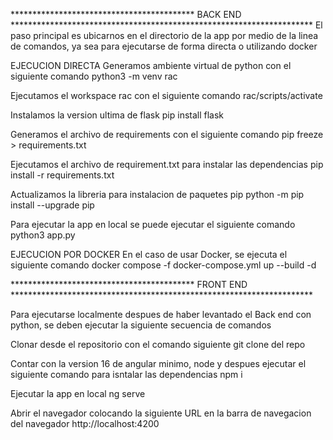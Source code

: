 ****************************************** BACK END *********************************************************************
El paso principal es ubicarnos en el directorio de la app por medio de la linea de comandos, ya sea para ejecutarse de forma directa o utilizando docker

EJECUCION DIRECTA
Generamos ambiente virtual de python con el siguiente comando
python3 -m venv rac

Ejecutamos el workspace rac con el siguiente comando
rac/scripts/activate

Instalamos la version ultima de flask
pip install flask

Generamos el archivo de requirements con el siguiente comando
pip freeze > requirements.txt

Ejecutamos el archivo de requirement.txt para instalar las dependencias
pip install -r requirements.txt

Actualizamos la libreria para instalacion de paquetes pip
python -m pip install --upgrade pip

Para ejecutar la app en local se puede ejecutar el siguiente comando
python3 app.py

EJECUCION POR DOCKER
En el caso de usar Docker, se ejecuta el siguiente comando
docker compose -f docker-compose.yml up --build  -d

****************************************** FRONT END *********************************************************************

Para ejecutarse localmente despues de haber levantado el Back end con python, se deben ejecutar la siguiente secuencia de comandos

Clonar desde el repositorio con el comando siguiente
git clone del repo

Contar con la version 16 de angular minimo, node y despues ejecutar el siguiente comando para isntalar las dependencias
npm i

Ejecutar la app en local
ng serve

Abrir el navegador colocando la siguiente URL en la barra de navegacion del navegador
http://localhost:4200